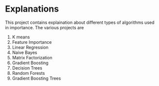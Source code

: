 # Explanations
This project contains explaination about different types of algorithms used in importance. The various projects are 
1. K means
2. Feature Importance
3. Linear Regression
4. Naive Bayes
5. Matrix Factorization
6. Gradient Boosting
7. Decision Trees
8. Random Forests
9. Gradient Boosting Trees
